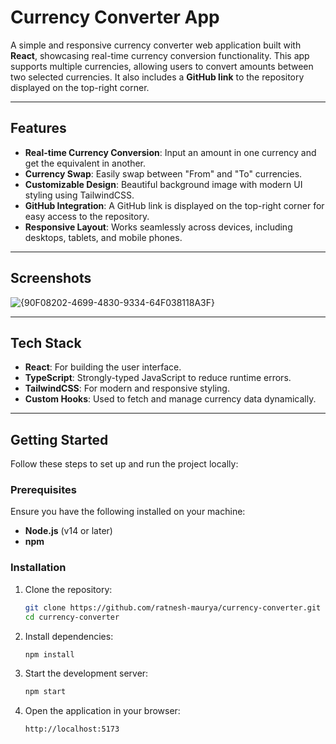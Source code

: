 # Currency Converter App

A simple and responsive currency converter web application built with **React**, showcasing real-time currency conversion functionality. This app supports multiple currencies, allowing users to convert amounts between two selected currencies. It also includes a **GitHub link** to the repository displayed on the top-right corner.

---

## Features

- **Real-time Currency Conversion**: Input an amount in one currency and get the equivalent in another.
- **Currency Swap**: Easily swap between "From" and "To" currencies.
- **Customizable Design**: Beautiful background image with modern UI styling using TailwindCSS.
- **GitHub Integration**: A GitHub link is displayed on the top-right corner for easy access to the repository.
- **Responsive Layout**: Works seamlessly across devices, including desktops, tablets, and mobile phones.

---

## Screenshots

![{90F08202-4699-4830-9334-64F038118A3F}](https://github.com/user-attachments/assets/9568edb4-ccb3-498a-b5a4-ec9953141e18)


---

## Tech Stack

- **React**: For building the user interface.
- **TypeScript**: Strongly-typed JavaScript to reduce runtime errors.
- **TailwindCSS**: For modern and responsive styling.
- **Custom Hooks**: Used to fetch and manage currency data dynamically.

---

## Getting Started

Follow these steps to set up and run the project locally:

### Prerequisites

Ensure you have the following installed on your machine:
- **Node.js** (v14 or later)
- **npm** 

### Installation

1. Clone the repository:
   ```bash
   git clone https://github.com/ratnesh-maurya/currency-converter.git
   cd currency-converter
   ```
2. Install dependencies:
   ```bash
   npm install
   ```
3. Start the development server:
   ```bash
   npm start
   ```
4. Open the application in your browser:
    ```bash
   http://localhost:5173
   ```

